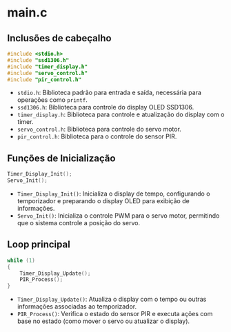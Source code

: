 # main.c

## Inclusões de cabeçalho

```c
#include <stdio.h>
#include "ssd1306.h"
#include "timer_display.h"
#include "servo_control.h"
#include "pir_control.h"
```
- `stdio.h`: Biblioteca padrão para entrada e saída, necessária para operações como `printf`.
- `ssd1306.h`: Biblioteca para controle do display OLED SSD1306.
- `timer_display.h`: Biblioteca para controle e atualização do display com o timer.
- `servo_control.h`: Biblioteca para controle do servo motor.
- `pir_control.h`: Biblioteca para o controle do sensor PIR.

## Funções de Inicialização

```c
Timer_Display_Init();
Servo_Init();
```
- `Timer_Display_Init()`: Inicializa o display de tempo, configurando o temporizador e preparando o display OLED para exibição de informações.
- `Servo_Init()`: Inicializa o controle PWM para o servo motor, permitindo que o sistema controle a posição do servo.

## Loop principal

```c
while (1)
{
    Timer_Display_Update();
    PIR_Process();
}
```
  - `Timer_Display_Update()`: Atualiza o display com o tempo ou outras informações associadas ao temporizador.
  - `PIR_Process()`: Verifica o estado do sensor PIR e executa ações com base no estado (como mover o servo ou atualizar o display).